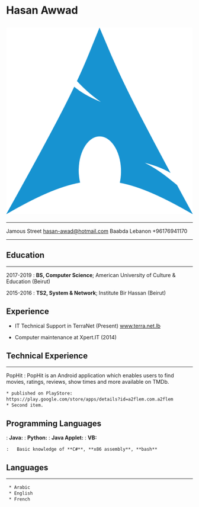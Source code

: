 # Hasan Awwad

## ![](arch.png)

---

Jamous Street hasan-awad@hotmail.com
Baabda
Lebanon +96176941170

---

## Education

---

2017-2019
: **BS, Computer Science**; American University of Culture & Education (Beirut)

2015-2016
: **TS2, System & Network**; Institute Bir Hassan (Beirut)

## Experience

- IT Technical Support in TerraNet (Present)
  www.terra.net.lb

- Computer maintenance at Xpert.IT (2014)

## Technical Experience

---

PopHit
: PopHit is an Android application which enables users to find movies, ratings, reviews, show times and
more available on TMDb.

    * published on PlayStore:
    https://play.google.com/store/apps/details?id=a2flem.com.a2flem
    * Second item.

## Programming Languages

: **Java:**
: **Python:**
: **Java Applet:**
: **VB:**

    :   Basic knowledge of **C#**, **x86 assembly**, **bash**

## Languages

---

     * Arabic
     * English
     * French
